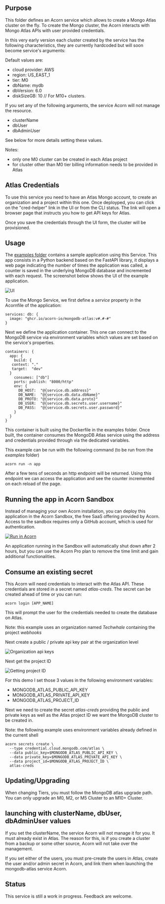 ## Purpose

This folder defines an Acorn service which allows to create a Mongo Atlas cluster on the fly. To create the Mongo cluster, the Acorn interacts with Mongo Atlas APIs with user provided credentials.

In this very early version each cluster created by the service has the following characteristics, they are currently hardcoded but will soon become service's arguments:

Default values are:

- cloud provider: AWS
- region: US_EAST_1
- tier: M0
- dbName: mydb
- dbVersion: 6.0
- diskSizeGB: 10 // For M10+ clusters.

If you set any of the following arguments, the service Acorn will not manage the resource.

- clusterName
- dbUser
- dbAdminUser

See below for more details setting these values.

Notes:

- only one M0 cluster can be created in each Atlas project
- for cluster other than M0 tier billing information needs to be provided in Atlas

## Atlas Credentials

To use this service you need to have an Atlas Mongo account, to create an organization and a project within this one. Once deployped, you can click on the "cred-helper" link in the UI or from the CLI status. The link will open a browser page that instructs you how to get API keys for Atlas.

Once you save the credentials through the UI form, the cluster will be provisioned.

## Usage

The [examples folder](https://github.com/acorn-io/mongodb-atlas/tree/main/examples) contains a sample application using this Service. This app consists in a Python backend based on the FastAPI library, it displays a web page indicating the number of times the application was called, a counter is saved in the underlying MongoDB database and incremented with each request. The screenshot below shows the UI of the example application.

![UI](./examples/images/ui.png)

To use the Mongo Service, we first define a *service* property in the Acornfile of the application:

```
services: db: {
  image: "ghcr.io/acorn-io/mongodb-atlas:v#.#-#"
}
```

Next we define the application container. This one can connect to the MongoDB service via environment variables which values are set based on the service's properties.

```
containers: {
  app: {
    build: {
   context: "."
   target:  "dev"
  }
    consumes: ["db"]
    ports: publish: "8000/http"
    env: {
      DB_HOST:  "@{service.db.address}"
      DB_NAME:  "@{service.db.data.dbName}"
      DB_PROTO: "@{service.db.data.proto}"
      DB_USER:  "@{service.db.secrets.user.username}"
      DB_PASS:  "@{service.db.secrets.user.password}"
    }
  }
}
```

This container is built using the Dockerfile in the examples folder. Once built, the container consumes the MongoDB Atlas service using the address and credentials provided through via the dedicated variables.

This example can be run with the following command (to be run from the *examples* folder)

```
acorn run -n app
```

After a few tens of seconds an http endpoint will be returned. Using this endpoint we can access the application and see the counter incremented on each reload of the page.

## Running the app in Acorn Sandbox

Instead of managing your own Acorn installation, you can deploy this application in the Acorn Sandbox, the free SaaS offering provided by Acorn. Access to the sandbox requires only a GitHub account, which is used for authentication.

[![Run in Acorn](https://acorn.io/v1-ui/run/badge?image=ghcr.io+acorn-io+mongodb-atlas+examples:v%23.%23-%23)](https://acorn.io/run/ghcr.io/acorn-io/mongodb-atlas/examples:v%23.%23-%23)

An application running in the Sandbox will automatically shut down after 2 hours, but you can use the Acorn Pro plan to remove the time limit and gain additional functionalities.

## Consume an existing secret

This Acorn will need credentials to interact with the Atlas API. These credentials are stored in a secret named *atlas-creds*. The secret can be created ahead of time or you can run:

```shell
acorn login [APP_NAME]
```

This will prompt the user for the credentials needed to create the database on Atlas.

Note: this example uses an organization named *Techwhale* containing the project *webhooks*

Next create a public / private api key pair at the organization level

![Organization api keys](./images/organization-api-keys.png)

Next get the project ID

![Getting project ID](./images/project-id.png)

For this demo I set those 3 values in the following environment variables:

- MONGODB_ATLAS_PUBLIC_API_KEY
- MONGODB_ATLAS_PRIVATE_API_KEY
- MONGODB_ATLAS_PROJECT_ID

Next we need to create the secret *atlas-creds* providing the public and private keys as well as the Atlas project ID we want the MongoDB cluster to be created in.

Note: the following example uses environment variables already defined in the current shell

```
acorn secrets create \
  --type credential.cloud.mongodb.com/atlas \
  --data public_key=$MONGODB_ATLAS_PUBLIC_API_KEY \
  --data private_key=$MONGODB_ATLAS_PRIVATE_API_KEY \
  --data project_id=$MONGODB_ATLAS_PROJECT_ID \
  atlas-creds
```

## Updating/Upgrading

When changing Tiers, you must follow the MongoDB atlas upgrade path. You can only upgrade an M0, M2, or M5 Cluster to an M10+ Cluster.

## launching with clusterName, dbUser, dbAdminUser values

If you set the clusterName, the service Acorn will not manage it for you. It must already exist in Atlas. The reason for this, is if you create a cluster from a backup or some other source, Acorn will not take over the management.

If you set either of the users, you must pre-create the users in Atlas, create the user and/or admin secret in Acorn, and link them when launching the mongodb-atlas service Acorn.

## Status

This service is still a work in progress. Feedback are welcome.

